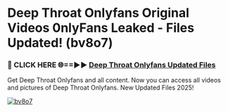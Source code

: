 # Deep Throat Onlyfans Original Videos 0nlyFans Leaked - Files Updated! (bv8o7)

<h3>🔴 CLICK HERE 🌐==►► <a href="https://tinyurl.com/ehrbuxhb" rel="nofollow">Deep Throat Onlyfans Updated Files</a></h3>

Get Deep Throat Onlyfans and all content. Now you can access all videos and pictures of Deep Throat Onlyfans. New Updated Files 2025!

[![bv8o7](https://i.imgur.com/lVYEuWS.gif)](https://tinyurl.com/ehrbuxhb)
